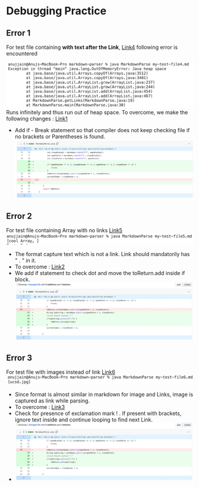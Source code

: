 # Debugging Practice
## Error 1
For test file containing **with text after the Link**, [Link4](https://github.com/Anujjain2579/markdown-parser/blob/main/test-file4.md) following error is encountered

![Image1](File4-Error.png)
Runs infinitely and thus run out of heap space.
To overcome, we make the following changes : [Link1](https://github.com/Anujjain2579/markdown-parser/commit/2eb889514d621a52fb94794f14110248b02e7413)
* Add if - Break statement so that compiler does not keep checking file if no brackets or Parentheses is found.
![Image4](File4-Change.png)

## Error 2
For test file containing Array with no links [Link5](https://github.com/Anujjain2579/markdown-parser/blob/main/test-file5.md)
![Image2](File5-Error.png)
* The format capture text which is not a link. Link should mandatorily has " . " in it.
* To overcome : [Link2](https://github.com/Anujjain2579/markdown-parser/commit/14c3c3d59d5d1657be6e3f551694c2e2a42c5c45)
* We add if statement to check dot and move the toReturn.add inside if block.
![Image5](File5-Change.png)

## Error 3
For test file with images instead of link [Link6](https://github.com/Anujjain2579/markdown-parser/blob/main/test-file6.md)
![Image3](File6-Error.png)
* Since format is almost similar in markdown for image and Links, image is captured as link while parsing.
* To overcome : [Link3](https://github.com/Anujjain2579/markdown-parser/commit/38468757fda8b69b551ef99be6f23ff67f1f8e98)
* Check for presence of exclamation mark ! . If present with brackets, ignore text inside and continue looping to find next Link.
* ![Image6](File5-Change.png)
